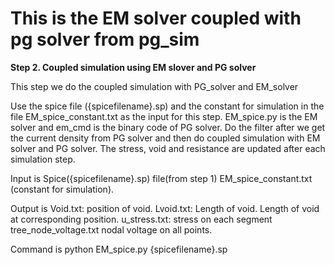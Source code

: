 # This is the EM solver coupled with pg solver from pg_sim

**Step 2. Coupled simulation using EM slover and PG solver**
 
This step we do the coupled simulation with PG_solver and EM_solver

Use the spice file ({spicefilename}.sp)  and the constant for simulation in the file EM_spice_constant.txt 
as the input for this step. EM_spice.py  is the EM solver and em_cmd is the binary code of PG solver. 
Do the filter after we get the current density from PG solver and then do coupled simulation with EM solver 
and PG solver. The stress, void and resistance are updated after each simulation step. 

Input is Spice({spicefilename}.sp) file(from step 1) EM_spice_constant.txt (constant for simulation).

Output is Void.txt: position of void. Lvoid.txt: Length of void. Length of void at corresponding position. 
u_stress.txt: stress on each segment tree_node_voltage.txt nodal voltage on all points.

Command is python EM_spice.py {spicefilename}.sp

